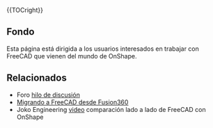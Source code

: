  {{TOCright}}

## Fondo

Esta página está dirigida a los usuarios interesados en trabajar con FreeCAD que vienen del mundo de OnShape.

## Relacionados

-   Foro [hilo de discusión](https://forum.freecadweb.org/viewtopic.php?f=8&t=50973&p=437872#p437863)
-   [Migrando a FreeCAD desde Fusion360](Migrating_to_FreeCAD_from_Fusion360/es.md)
-   Joko Engineering [video](https://youtu.be/oH8GOR8Jx88) comparación lado a lado de FreeCAD con OnShape



